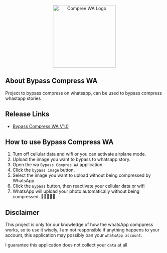 <p align="center"><img src="https://i.ibb.co/F7JLK80/ic-launcher-round.png" width="200" alt="Compree WA Logo" /></p>

## About Bypass Compress WA
Project to bypass compress on whatsapp, can be used to bypass compress whastapp stories

## Release Links
- [Bypass Compress WA V1.0](https://github.com/akbarabdul80/Bypass-Compress-Whatsapp/releases/tag/V1.0)

## How to use Bypass Compress WA
1. Turn off cellular data and wifi or you can activate airplane mode.
2. Upload the image you want to bypass to whatsapp story.
3. Open the wa ``Bypass Compres WA`` application.
4. Click the ``bypass image`` button.
5. Select the image you want to upload without being compressed by WhatsApp.
6. Click the ``Bypass`` button, then reactivate your cellular data or wifi
7. WhatsApp will upload your photo automatically without being compressed. 🥳🥳🥳🥳🥳

## Disclaimer
This project is only for our knowledge of how the whatsApp comppress works, so to use it wisely, I am not responsible if anything happens to your account, this application may possibly ban your ``whatsApp account``.

I guarantee this application does not collect your ``data`` at all
